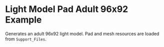 # Light Model Pad Adult 96x92 Example

Generates an adult 96x92 light model. Pad and mesh resources are loaded from `Support_Files`.
